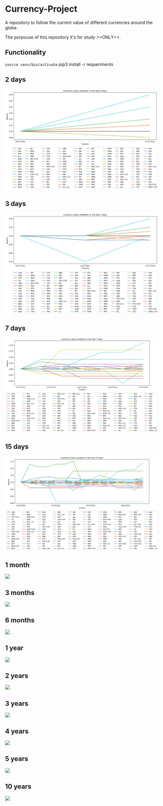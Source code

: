 # Currency-Project

A repository to follow the current value of different currencies around the globe.

The purpouse of this repository it's for study >>ONLY<<.

## Functionality

`source venv/bin/activate`
pip3 install -r requeriments

## 2 days

<img src=balance_2.png>

## 3 days

<img src=balance_3.png>

## 7 days

<img src=balance_7.png>

## 15 days

<img src=balance_15.png>

## 1 month

<img src=balance_30.png>

## 3 months

<img src=balance_90.png>

## 6 months

<img src=balance_180.png>

## 1 year

<img src=balance_365.png>

## 2 years

<img src=balance_730.png>

## 3 years

<img src=balance_1095.png>

## 4 years

<img src=balance_1460.png>

## 5 years

<img src=balance_1825.png>

## 10 years

<img src=balance_3650.png>
